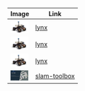 Image | Link
--- | ---
<img src="./lynx/lynx-gps-localization/lynx.png" alt="lynx-gps-localization" width="40"/> | [lynx](lynx)
<img src="./lynx/lynx-navigation/lynx.png" alt="lynx-navigation" width="40"/> | [lynx](lynx)
<img src="./lynx/ros2-lynx-driver/lynx.png" alt="ros2-lynx-driver" width="40"/> | [lynx](lynx)
<img src="./slam-toolbox/ros2-slam-toolbox-mapping/nimbusc.jpeg" alt="ros2-slam-toolbox-mapping" width="40"/> | [slam-toolbox](slam-toolbox)

